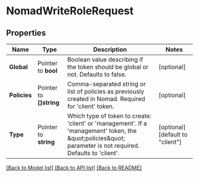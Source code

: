 # NomadWriteRoleRequest


## Properties

Name | Type | Description | Notes
------------ | ------------- | ------------- | -------------
**Global** | Pointer to **bool** | Boolean value describing if the token should be global or not. Defaults to false. | [optional] 
**Policies** | Pointer to **[]string** | Comma-separated string or list of policies as previously created in Nomad. Required for &#x27;client&#x27; token. | [optional] 
**Type** | Pointer to **string** | Which type of token to create: &#x27;client&#x27; or &#x27;management&#x27;. If a &#x27;management&#x27; token, the \&quot;policies\&quot; parameter is not required. Defaults to &#x27;client&#x27;. | [optional] [default to "client"]





[[Back to Model list]](../README.md#documentation-for-models) [[Back to API list]](../README.md#documentation-for-api-endpoints) [[Back to README]](../README.md)


